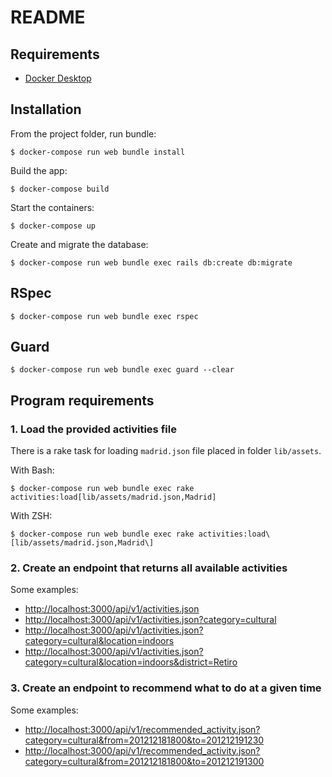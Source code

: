 # README

## Requirements

* [Docker Desktop](https://www.docker.com/products/docker-desktop)

## Installation

From the project folder, run bundle:
```
$ docker-compose run web bundle install
```

Build the app:
```
$ docker-compose build
```

Start the containers:
```
$ docker-compose up
```

Create and migrate the database:

```
$ docker-compose run web bundle exec rails db:create db:migrate
```

## RSpec
```
$ docker-compose run web bundle exec rspec
```

## Guard
```
$ docker-compose run web bundle exec guard --clear
```

## Program requirements

### 1. Load the provided activities file

There is a rake task for loading `madrid.json` file placed in folder `lib/assets`.

With Bash:
```
$ docker-compose run web bundle exec rake activities:load[lib/assets/madrid.json,Madrid]
```

With ZSH:
```
$ docker-compose run web bundle exec rake activities:load\[lib/assets/madrid.json,Madrid\]
```

### 2. Create an endpoint that returns all available activities

Some examples:

- [http://localhost:3000/api/v1/activities.json](http://localhost:3000/api/v1/activities.json)
- [http://localhost:3000/api/v1/activities.json?category=cultural](http://localhost:3000/api/v1/activities.json?category=cultural)
- [http://localhost:3000/api/v1/activities.json?category=cultural&location=indoors](http://localhost:3000/api/v1/activities.json?category=cultural&location=indoors)
- [http://localhost:3000/api/v1/activities.json?category=cultural&location=indoors&district=Retiro](http://localhost:3000/api/v1/activities.json?category=cultural&location=indoors&district=Retiro)

### 3. Create an endpoint to recommend what to do at a given time

Some examples:

- [http://localhost:3000/api/v1/recommended_activity.json?category=cultural&from=201212181800&to=201212191230](http://localhost:3000/api/v1/recommended_activity.json?category=cultural&from=201212181800&to=201212191230)
- [http://localhost:3000/api/v1/recommended_activity.json?category=cultural&from=201212181800&to=201212191300](http://localhost:3000/api/v1/recommended_activity.json?category=cultural&from=201212181800&to=201212191300)